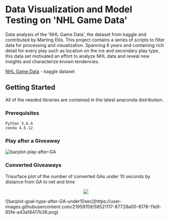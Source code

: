 # Data Visualization and Model Testing on 'NHL Game Data' 

Data analysis of the 'NHL Game Data', the dataset from kaggle and contributed by Marting Ellis. This project contains a series of scripts to filter data for processing and visualization. Spanning 6 years and containing rich detail for every play such as location on the ice and secondary play type, this data set motivated an effort to analyze NHL data and reveal new insights and characterize known tendencies. 

[NHL Game Data](https://www.kaggle.com/martinellis/nhl-game-data) - kaggle dataset

## Getting Started
All of the needed libraries are contained in the latest anaconda distribution.
### Prerequisites

```
Python 3.6.4
conda 4.5.12
```
### Play after a Giveaway
![barplot-play-after-GA](https://user-images.githubusercontent.com/21959159/58521134-a2dd9500-8178-11e9-99cb-39153086251b.png)

### Converted Giveaways
Trisurface plot of the number of converted GAs under 10 seconds by distance from GA to net and time
<p align="center">
  <img src="https://user-images.githubusercontent.com/21959159/58520036-3ca24380-8173-11e9-8646-6cd7a36ec1a7.gif">
</p>
![barplot-goal-type-after-GA-under10sec](https://user-images.githubusercontent.com/21959159/58521117-87728a00-8178-11e9-85fe-a43a18417b36.png)



